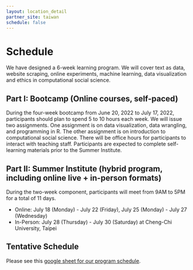 ```yaml
---
layout: location_detail
partner_site: taiwan
schedule: false
---
```


# Schedule

We have designed a 6-week learning program. We will cover text as data, website scraping, online experiments, machine learning, data visualization and ethics in computational social science.

## Part I: Bootcamp (Online courses, self-paced) 

During the four-week bootcamp from June 20, 2022 to July 17, 2022, participants should plan to spend 5 to 10 hours each week. We will issue two assignments. One assignment is on data visualization, data wrangling, and programming in R. The other assignment is on introduction to computational social science. There will be office hours for participants to interact with teaching staff. Participants are expected to complete self-learning materials prior to the Summer Institute. 

## Part II: Summer Institute (hybrid program, including online live + in-person formats) 

During the two-week component, participants will meet from 9AM to 5PM for a total of 11 days.   
- Online: July 18 (Monday) - July 22 (Friday), July 25 (Monday) - July 27 (Wednesday) 
- In-Person: July 28 (Thursday) - July 30 (Saturday) at Cheng-Chi University, Taipei

## Tentative Schedule
Please see this [google sheet for our program schedule](https://docs.google.com/spreadsheets/d/e/2PACX-1vQ8YmdjbkhUWkUAG5k2X8ZYIsNJv7fpfYVzu-fmmwe9TT1CpRruPqQUnIQIL_dsPSpCFYKnoMajxgdL/pubhtml?gid=821446428&single=true).
